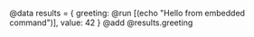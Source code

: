 @data results = {
  greeting: @run [(echo "Hello from embedded command")],
  value: 42
}
@add @results.greeting